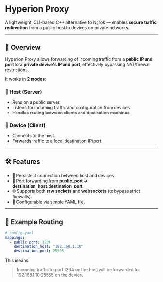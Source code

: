 # Hyperion Proxy

A lightweight, CLI-based C++ alternative to Ngrok — enables **secure traffic redirection** from a public host to devices on private networks.

---

## 🔧 Overview

Hyperion Proxy allows forwarding of incoming traffic from a **public IP and port** to a **private device's IP and port**, effectively bypassing NAT/firewall restrictions.

It works in **2 modes**:

### 🔹 Host (Server)
- Runs on a public server.
- Listens for incoming traffic and configuration from devices.
- Handles routing between clients and destination machines.

### 🔹 Device (Client)
- Connects to the host.
- Forwards traffic to a local destination IP/port.

---

## 🛠 Features

- 🔁 Persistent connection between host and devices.
- 🔌 Port forwarding from **public_port → destination_host:destination_port**.
- 🌐 Supports both **raw sockets** and **websockets** (to bypass strict firewalls).
- 🔧 Configurable via simple YAML file.

---

## 📁 Example Routing

```yaml
# config.yaml
mappings:
  - public_port: 1234
    destination_host: "192.168.1.10"
    destination_port: 25565
```
This means:
> Incoming traffic to port 1234 on the host will be forwarded to 192.168.1.10:25565 on the device.
